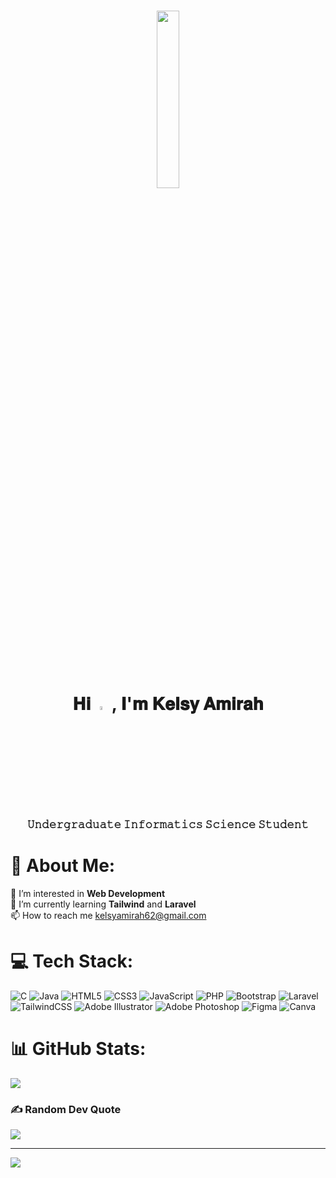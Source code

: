 <h1 align="center"><img width="27%" height="auto" src="https://img.freepik.com/free-vector/coding-concept-illustration_114360-4348.jpg?w=740&t=st=1683786269~exp=1683786869~hmac=fe431993e61cc16dc34d51188b2f15f76da0d754f336c58fa6a84561ccd8a6b8"/></h1>

<h1 align="center">𝐇𝐢 <img src="https://raw.githubusercontent.com/MartinHeinz/MartinHeinz/master/wave.gif" width="4%"> ,  𝐈'𝐦 𝐊𝐞𝐥𝐬𝐲 𝐀𝐦𝐢𝐫𝐚𝐡</h1>
<h3 align="center">𝚄𝚗𝚍𝚎𝚛𝚐𝚛𝚊𝚍𝚞𝚊𝚝𝚎 𝙸𝚗𝚏𝚘𝚛𝚖𝚊𝚝𝚒𝚌𝚜 𝚂𝚌𝚒𝚎𝚗𝚌𝚎 𝚂𝚝𝚞𝚍𝚎𝚗𝚝</h3>

# 💫 About Me:
👀 I’m interested in <strong>Web Development</strong><br>🌱 I’m currently learning <strong>Tailwind</strong> and <strong>Laravel</strong><br>📫 How to reach me kelsyamirah62@gmail.com

# 💻 Tech Stack:
![C](https://img.shields.io/badge/c-%2300599C.svg?style=for-the-badge&logo=c&logoColor=white) ![Java](https://img.shields.io/badge/java-%23ED8B00.svg?style=for-the-badge&logo=java&logoColor=white) ![HTML5](https://img.shields.io/badge/html5-%23E34F26.svg?style=for-the-badge&logo=html5&logoColor=white) ![CSS3](https://img.shields.io/badge/css3-%231572B6.svg?style=for-the-badge&logo=css3&logoColor=white) ![JavaScript](https://img.shields.io/badge/javascript-%23323330.svg?style=for-the-badge&logo=javascript&logoColor=%23F7DF1E) ![PHP](https://img.shields.io/badge/php-%23777BB4.svg?style=for-the-badge&logo=php&logoColor=white) ![Bootstrap](https://img.shields.io/badge/bootstrap-%23563D7C.svg?style=for-the-badge&logo=bootstrap&logoColor=white) ![Laravel](https://img.shields.io/badge/laravel-%23FF2D20.svg?style=for-the-badge&logo=laravel&logoColor=white) ![TailwindCSS](https://img.shields.io/badge/tailwindcss-%2338B2AC.svg?style=for-the-badge&logo=tailwind-css&logoColor=white) ![Adobe Illustrator](https://img.shields.io/badge/adobeillustrator-%23FF9A00.svg?style=for-the-badge&logo=adobeillustrator&logoColor=white) ![Adobe Photoshop](https://img.shields.io/badge/adobephotoshop-%2331A8FF.svg?style=for-the-badge&logo=adobephotoshop&logoColor=white) 	![Figma](https://img.shields.io/badge/figma-%23F24E1E.svg?style=for-the-badge&logo=figma&logoColor=white) ![Canva](https://img.shields.io/badge/Canva-%2300C4CC.svg?style=for-the-badge&logo=Canva&logoColor=white)

# 📊 GitHub Stats:
![](https://github-readme-stats.vercel.app/api/top-langs/?username=aliencyy&theme=dark&hide_border=false&include_all_commits=true&count_private=false&layout=compact)

### ✍️ Random Dev Quote
![](https://quotes-github-readme.vercel.app/api?type=horizontal&theme=radical)

---
[![](https://visitcount.itsvg.in/api?id=aliencyy&icon=5&color=1)](https://visitcount.itsvg.in)
